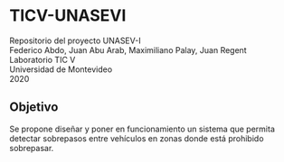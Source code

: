 # TICV-UNASEVI

Repositorio del proyecto UNASEV-I </br>
Federico Abdo, Juan Abu Arab, Maximiliano Palay, Juan Regent </br>
Laboratorio TIC V </br>
Universidad de Montevideo </br>
2020

## Objetivo

Se propone diseñar y poner en funcionamiento un sistema que permita detectar sobrepasos entre vehículos en zonas donde está prohibido sobrepasar.
